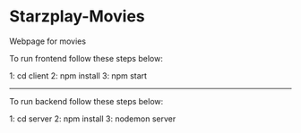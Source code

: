 # Starzplay-Movies

Webpage for movies

To run frontend follow these steps below:

1: cd client
2: npm install
3: npm start

---------------------

To run backend follow these steps below:

1: cd server
2: npm install
3: nodemon server
